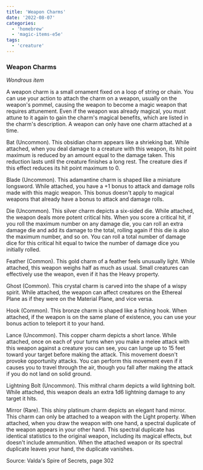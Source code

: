```yaml
---
title: 'Weapon Charms'
date: '2022-08-07'
categories:
  - 'homebrew'
  - 'magic-items-e5e'
tags:
  - 'creature'
---
```


### Weapon Charms

_Wondrous item_

A weapon charm is a small ornament fixed on a loop of string or chain. You can use your action to attach the charm on a weapon, usually on the weapon's pommel, causing the weapon to become a magic weapon that requires attunement. Even if the weapon was already magical, you must attune to it again to gain the charm's magical benefits, which are listed in the charm's description. A weapon can only have one charm attached at a time.

Bat (Uncommon). This obsidian charm appears like a shrieking bat. While attached, when you deal damage to a creature with this weapon, its hit point maximum is reduced by an amount equal to the damage taken. This reduction lasts until the creature finishes a long rest. The creature dies if this effect reduces its hit point maximum to 0.

Blade (Uncommon). This adamantine charm is shaped like a miniature longsword. While attached, you have a +1 bonus to attack and damage rolls made with this magic weapon. This bonus doesn't apply to magical weapons that already have a bonus to attack and damage rolls.

Die (Uncommon). This silver charm depicts a six-sided die. While attached, the weapon deals more potent critical hits. When you score a critical hit, if you roll the maximum number on any damage die, you can roll an extra damage die and add its damage to the total, rolling again if this die is also the maximum number, and so on. You can roll a total number of damage dice for this critical hit equal to twice the number of damage dice you initially rolled.

Feather (Common). This gold charm of a feather feels unusually light. While attached, this weapon weighs half as much as usual. Small creatures can effectively use the weapon, even if it has the Heavy property.

Ghost (Common). This crystal charm is carved into the shape of a wispy spirit. While attached, the weapon can affect creatures on the Ethereal Plane as if they were on the Material Plane, and vice versa.

Hook (Common). This bronze charm is shaped like a fishing hook. When attached, if the weapon is on the same plane of existence, you can use your bonus action to teleport it to your hand.

Lance (Uncommon). This copper charm depicts a short lance. While attached, once on each of your turns when you make a melee attack with this weapon against a creature you can see, you can lunge up to 15 feet toward your target before making the attack. This movement doesn't provoke opportunity attacks. You can perform this movement even if it causes you to travel through the air, though you fall after making the attack if you do not land on solid ground.

Lightning Bolt (Uncommon). This mithral charm depicts a wild lightning bolt. While attached, this weapon deals an extra 1d6 lightning damage to any target it hits.

Mirror (Rare). This shiny platinum charm depicts an elegant hand mirror. This charm can only be attached to a weapon with the Light property. When attached, when you draw the weapon with one hand, a spectral duplicate of the weapon appears in your other hand. This spectral duplicate has identical statistics to the original weapon, including its magical effects, but doesn't include ammunition. When the attached weapon or its spectral duplicate leaves your hand, the duplicate vanishes.

Source: Valda's Spire of Secrets, page 302
